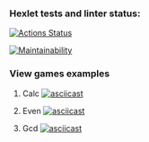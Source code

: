 ### Hexlet tests and linter status:
[![Actions Status](https://github.com/cofeinum/frontend-project-44/workflows/hexlet-check/badge.svg)](https://github.com/cofeinum/frontend-project-44/actions)

[![Maintainability](https://api.codeclimate.com/v1/badges/ebb6a81b32efa6fb3252/maintainability)](https://codeclimate.com/github/cofeinum/frontend-project-44/maintainability)

### View games examples
1. Calc
[![asciicast](https://asciinema.org/a/579021.svg)](https://asciinema.org/a/579021)

2. Even
[![asciicast](https://asciinema.org/a/579044.svg)](https://asciinema.org/a/579044)

3. Gcd
[![asciicast](https://asciinema.org/a/579040.svg)](https://asciinema.org/a/579040)